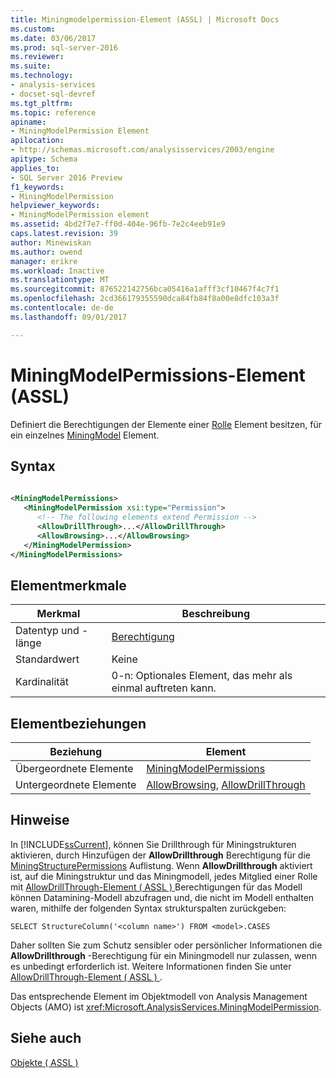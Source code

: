 ```yaml
---
title: Miningmodelpermission-Element (ASSL) | Microsoft Docs
ms.custom: 
ms.date: 03/06/2017
ms.prod: sql-server-2016
ms.reviewer: 
ms.suite: 
ms.technology:
- analysis-services
- docset-sql-devref
ms.tgt_pltfrm: 
ms.topic: reference
apiname:
- MiningModelPermission Element
apilocation:
- http://schemas.microsoft.com/analysisservices/2003/engine
apitype: Schema
applies_to:
- SQL Server 2016 Preview
f1_keywords:
- MiningModelPermission
helpviewer_keywords:
- MiningModelPermission element
ms.assetid: 4bd2f7e7-ff0d-404e-96fb-7e2c4eeb91e9
caps.latest.revision: 39
author: Minewiskan
ms.author: owend
manager: erikre
ms.workload: Inactive
ms.translationtype: MT
ms.sourcegitcommit: 876522142756bca05416a1afff3cf10467f4c7f1
ms.openlocfilehash: 2cd366179355590dca84fb84f8a00e8dfc103a3f
ms.contentlocale: de-de
ms.lasthandoff: 09/01/2017

---
```

# <a name="miningmodelpermission-element-assl"></a>MiningModelPermissions-Element (ASSL)
  Definiert die Berechtigungen der Elemente einer [Rolle](../../../analysis-services/scripting/objects/role-element-assl.md) Element besitzen, für ein einzelnes [MiningModel](../../../analysis-services/scripting/objects/miningmodel-element-assl.md) Element.  
  
## <a name="syntax"></a>Syntax  
  
```xml  
  
<MiningModelPermissions>  
   <MiningModelPermission xsi:type="Permission">  
      <!-- The following elements extend Permission -->  
      <AllowDrillThrough>...</AllowDrillThrough>  
      <AllowBrowsing>...</AllowBrowsing>  
   </MiningModelPermission>  
</MiningModelPermissions>  
```  
  
## <a name="element-characteristics"></a>Elementmerkmale  
  
|Merkmal|Beschreibung|  
|--------------------|-----------------|  
|Datentyp und -länge|[Berechtigung](../../../analysis-services/scripting/data-type/permission-data-type-assl.md)|  
|Standardwert|Keine|  
|Kardinalität|0-n: Optionales Element, das mehr als einmal auftreten kann.|  
  
## <a name="element-relationships"></a>Elementbeziehungen  
  
|Beziehung|Element|  
|------------------|-------------|  
|Übergeordnete Elemente|[MiningModelPermissions](../../../analysis-services/scripting/collections/miningmodelpermissions-element-assl.md)|  
|Untergeordnete Elemente|[AllowBrowsing](../../../analysis-services/scripting/properties/allowbrowsing-element-assl.md), [AllowDrillThrough](../../../analysis-services/scripting/properties/allowdrillthrough-element-assl.md)|  
  
## <a name="remarks"></a>Hinweise  
 In [!INCLUDE[ssCurrent](../../../includes/sscurrent-md.md)], können Sie Drillthrough für Miningstrukturen aktivieren, durch Hinzufügen der **AllowDrillthrough** Berechtigung für die [MiningStructurePermissions](../../../analysis-services/scripting/collections/miningstructurepermissions-element-assl.md) Auflistung. Wenn **AllowDrillthrough** aktiviert ist, auf die Miningstruktur und das Miningmodell, jedes Mitglied einer Rolle mit [AllowDrillThrough-Element &#40; ASSL &#41; ](../../../analysis-services/scripting/properties/allowdrillthrough-element-assl.md) Berechtigungen für das Modell können Datamining-Modell abzufragen und, die nicht im Modell enthalten waren, mithilfe der folgenden Syntax strukturspalten zurückgeben:  
  
```  
SELECT StructureColumn('<column name>') FROM <model>.CASES  
```  
  
 Daher sollten Sie zum Schutz sensibler oder persönlicher Informationen die **AllowDrillthrough** -Berechtigung für ein Miningmodell nur zulassen, wenn es unbedingt erforderlich ist. Weitere Informationen finden Sie unter [AllowDrillThrough-Element &#40; ASSL &#41; ](../../../analysis-services/scripting/properties/allowdrillthrough-element-assl.md).  
  
 Das entsprechende Element im Objektmodell von Analysis Management Objects (AMO) ist <xref:Microsoft.AnalysisServices.MiningModelPermission>.  
  
## <a name="see-also"></a>Siehe auch  
 [Objekte &#40; ASSL &#41;](../../../analysis-services/scripting/objects/objects-assl.md)  
  
  

